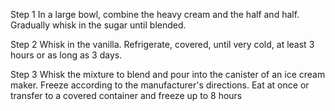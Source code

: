 Step 1
In a large bowl, combine the heavy cream and the half and half. Gradually whisk in the sugar until blended.

Step 2
Whisk in the vanilla. Refrigerate, covered, until very cold, at least 3 hours or as long as 3 days.

Step 3
Whisk the mixture to blend and pour into the canister of an ice cream maker. Freeze according to the manufacturer's directions. Eat at once or transfer to a covered container and freeze up to 8 hours
